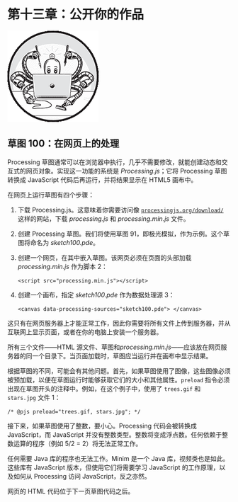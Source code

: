 # 第十三章：公开你的作品

![](img/chapterart.png)

## 草图 100：在网页上的处理

Processing 草图通常可以在浏览器中执行，几乎不需要修改，就能创建动态和交互式的网页对象。实现这一功能的系统是 *Processing.js*；它将 Processing 草图转换成 JavaScript 代码后再运行，并将结果显示在 HTML5 画布中。

在网页上运行草图有四个步骤：

1.  下载 Processing.js。这意味着你需要访问像 [`processingjs.org/download/`](https://processingjs.org/download/) 这样的网站，下载 *processing.js* 和 *processing.min.js* 文件。

1.  创建 Processing 草图。我们将使用草图 91，即极光模拟，作为示例。这个草图将命名为 *sketch100.pde*。

1.  创建一个网页，在其中嵌入草图。该网页必须在页面的头部加载 *processing.min.js* 作为脚本 2：

    ```
    <script src="processing.min.js"></script>
    ```

1.  创建一个画布，指定 *sketch100.pde* 作为数据处理源 3：

    ```
    <canvas data-processing-sources="sketch100.pde"> </canvas>
    ```

这只有在网页服务器上才能正常工作，因此你需要将所有文件上传到服务器，并从互联网上显示页面，或者在你的电脑上安装一个服务器。

所有三个文件——HTML 源文件、草图和*processing.min.js*——应该放在网页服务器的同一个目录下。当页面加载时，草图应当运行并在画布中显示结果。

根据草图的不同，可能会有其他问题。首先，如果草图使用了图像，这些图像必须被预加载，以便在草图运行时能够获取它们的大小和其他属性。`preload` 指令必须出现在草图开头的注释中。例如，在这个例子中，使用了 `trees.gif` 和 `stars.jpg` 文件 1：

```
/* @pjs preload="trees.gif, stars.jpg"; */
```

接下来，如果草图使用了整数，要小心。Processing 代码会被转换成 JavaScript，而 JavaScript 并没有整数类型。整数将变成浮点数。任何依赖于整数运算的程序（例如 5/2 = 2）将无法正常工作。

任何需要 Java 库的程序也无法工作。Minim 是一个 Java 库，视频类也是如此。这些库有 JavaScript 版本，但使用它们将需要学习 JavaScript 的工作原理，以及如何从 Processing 访问 JavaScript，反之亦然。

网页的 HTML 代码位于下一页草图代码之后。
